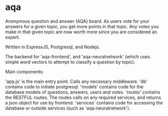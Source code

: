 # aqa
Anonymous question and answer (AQA) board.  As users vote for your answers for a given topic, you get more points in that topic.  Any votes you make in that given topic are now worth more since you are considered an expert.

Written in ExpressJS, Postgresql, and Nodejs.  

The backend for 'aqa-frontend', and 'aqa-neuralnetwork' (which uses simple word vectors to attempt to classify a question by topic).

Main components:

'app.js' is the main entry point.  Calls any necessary middleware.
'db' contains code to initiate postgresql.
'models' contains code for the database models of questions, answers, users and votes.
'routes' contains the RESTFUL routes.  The routes calls on any required services, and returns a json object for use by frontend.
'services' contains code for accessing the database or outside services (such as 'aqa-neuralnetwork').
